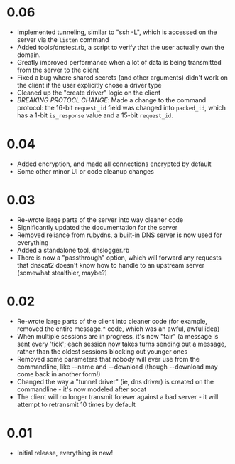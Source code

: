# 0.06

* Implemented tunneling, similar to "ssh -L", which is accessed on the
  server via the `listen` command
* Added tools/dnstest.rb, a script to verify that the user actually own
  the domain.
* Greatly improved performance when a lot of data is being transmitted
  from the server to the client
* Fixed a bug where shared secrets (and other arguments) didn't work on
  the client if the user explicitly chose a driver type
* Cleaned up the "create driver" logic on the client
* *BREAKING PROTOCL CHANGE*: Made a change to the command protocol: the
  16-bit `request_id` field was changed into `packed_id`, which has a
  1-bit `is_response` value and a 15-bit `request_id`.

# 0.04

* Added encryption, and made all connections encrypted by default
* Some other minor UI or code cleanup changes

# 0.03

* Re-wrote large parts of the server into way cleaner code
* Significantly updated the documentation for the server
* Removed reliance from rubydns, a built-in DNS server is now used for
  everything
* Added a standalone tool, dnslogger.rb
* There is now a "passthrough" option, which will forward any requests
  that dnscat2 doesn't know how to handle to an upstream server
  (somewhat stealthier, maybe?)

# 0.02

* Re-wrote large parts of the client into cleaner code (for example,
removed the entire message.\* code, which was an awful, awful idea)
* When multiple sessions are in progress, it's now "fair" (a message is
sent every 'tick'; each session now takes turns sending out a message,
rather than the oldest sessions blocking out younger ones
* Removed some parameters that nobody will ever use from the
commandline, like --name and --download (though --download may come back
in another form!)
* Changed the way a "tunnel driver" (ie, dns driver) is created on the
commandline - it's now modeled after socat
* The client will no longer transmit forever against a bad server - it
will attempt to retransmit 10 times by default

# 0.01

* Initial release, everything is new!


